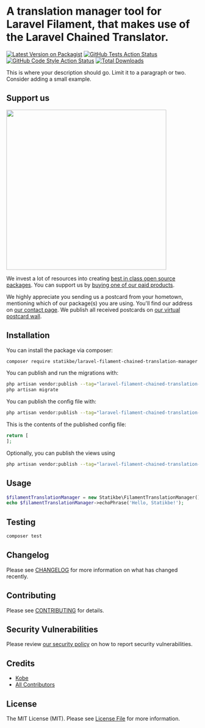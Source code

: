# A translation manager tool for Laravel Filament, that makes use of the Laravel Chained Translator.

[![Latest Version on Packagist](https://img.shields.io/packagist/v/statikbe/laravel-filament-chained-translation-manager.svg?style=flat-square)](https://packagist.org/packages/statikbe/laravel-filament-chained-translation-manager)
[![GitHub Tests Action Status](https://img.shields.io/github/workflow/status/statikbe/laravel-filament-chained-translation-manager/run-tests?label=tests)](https://github.com/statikbe/laravel-filament-chained-translation-manager/actions?query=workflow%3Arun-tests+branch%3Amain)
[![GitHub Code Style Action Status](https://img.shields.io/github/workflow/status/statikbe/laravel-filament-chained-translation-manager/Fix%20PHP%20code%20style%20issues?label=code%20style)](https://github.com/statikbe/laravel-filament-chained-translation-manager/actions?query=workflow%3A"Fix+PHP+code+style+issues"+branch%3Amain)
[![Total Downloads](https://img.shields.io/packagist/dt/statikbe/laravel-filament-chained-translation-manager.svg?style=flat-square)](https://packagist.org/packages/statikbe/laravel-filament-chained-translation-manager)

This is where your description should go. Limit it to a paragraph or two. Consider adding a small example.

## Support us

[<img src="https://github-ads.s3.eu-central-1.amazonaws.com/laravel-filament-chained-translation-manager.jpg?t=1" width="419px" />](https://spatie.be/github-ad-click/laravel-filament-chained-translation-manager)

We invest a lot of resources into creating [best in class open source packages](https://spatie.be/open-source). You can support us by [buying one of our paid products](https://spatie.be/open-source/support-us).

We highly appreciate you sending us a postcard from your hometown, mentioning which of our package(s) you are using. You'll find our address on [our contact page](https://spatie.be/about-us). We publish all received postcards on [our virtual postcard wall](https://spatie.be/open-source/postcards).

## Installation

You can install the package via composer:

```bash
composer require statikbe/laravel-filament-chained-translation-manager
```

You can publish and run the migrations with:

```bash
php artisan vendor:publish --tag="laravel-filament-chained-translation-manager-migrations"
php artisan migrate
```

You can publish the config file with:

```bash
php artisan vendor:publish --tag="laravel-filament-chained-translation-manager-config"
```

This is the contents of the published config file:

```php
return [
];
```

Optionally, you can publish the views using

```bash
php artisan vendor:publish --tag="laravel-filament-chained-translation-manager-views"
```

## Usage

```php
$filamentTranslationManager = new Statikbe\FilamentTranslationManager();
echo $filamentTranslationManager->echoPhrase('Hello, Statikbe!');
```

## Testing

```bash
composer test
```

## Changelog

Please see [CHANGELOG](CHANGELOG.md) for more information on what has changed recently.

## Contributing

Please see [CONTRIBUTING](CONTRIBUTING.md) for details.

## Security Vulnerabilities

Please review [our security policy](../../security/policy) on how to report security vulnerabilities.

## Credits

- [Kobe](https://github.com/Kobe)
- [All Contributors](../../contributors)

## License

The MIT License (MIT). Please see [License File](LICENSE.md) for more information.
